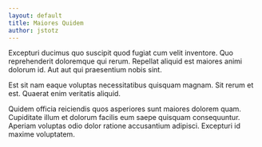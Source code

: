 ```yaml
---
layout: default
title: Maiores Quidem
author: jstotz
---
```


Excepturi ducimus quo suscipit quod fugiat cum velit inventore. Quo reprehenderit doloremque qui rerum. Repellat aliquid est maiores animi dolorum id. Aut aut qui praesentium nobis sint.

Est sit nam eaque voluptas necessitatibus quisquam magnam. Sit rerum et est. Quaerat enim veritatis aliquid.

Quidem officia reiciendis quos asperiores sunt maiores dolorem quam. Cupiditate illum et dolorum facilis eum saepe quisquam consequuntur. Aperiam voluptas odio dolor ratione accusantium adipisci. Excepturi id maxime voluptatem.
